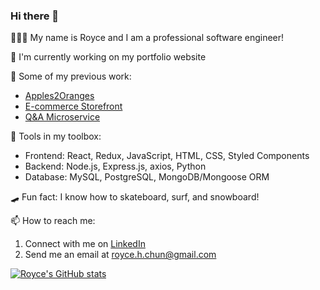 ### Hi there 👋

 🧑🏻‍💻 My name is Royce and I am a professional software engineer!
 
 🔭 I'm currently working on my portfolio website 
 
 🌱 Some of my previous work:
 - [Apples2Oranges](https://github.com/anthonycella/predicting_parkinsons)
 - [E-commerce Storefront](https://github.com/SpaceDesigns/Atelier)
 - [Q&A Microservice](https://github.com/Adventure-Org/questions)

 🧰 Tools in my toolbox:
 - Frontend: React, Redux, JavaScript, HTML, CSS, Styled Components
 - Backend: Node.js, Express.js, axios, Python
 - Database: MySQL, PostgreSQL, MongoDB/Mongoose ORM
 
 🛹 Fun fact: I know how to skateboard, surf, and snowboard!
 
 📫 How to reach me:
  1. Connect with me on [LinkedIn](https://www.linkedin.com/in/royce-chun/)
  2. Send me an email at royce.h.chun@gmail.com



[![Royce's GitHub stats](https://github-readme-stats.vercel.app/api?username=rochun&hide=stars,issues&show_icons=true&theme=tokyonight)](https://github.com/anuraghazra/github-readme-stats)
